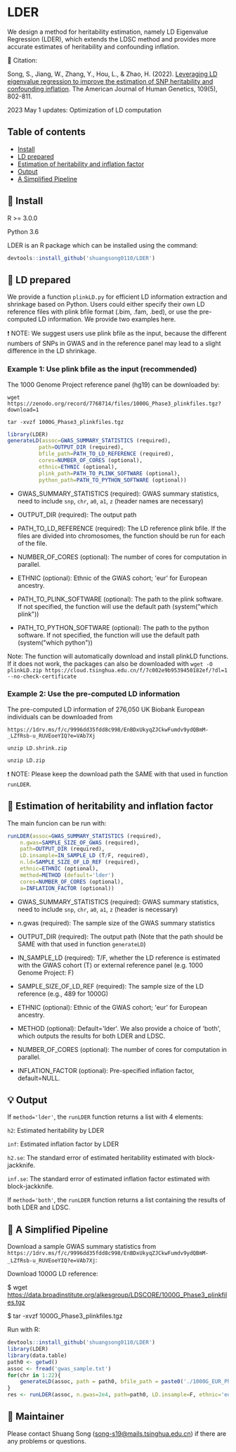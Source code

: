 # LDER
We design a method for heritability estimation, namely LD Eigenvalue Regression (LDER), which extends the LDSC method and provides more accurate estimates of heritability and confounding inflation.

:open_book: Citation:

Song, S., Jiang, W., Zhang, Y., Hou, L., & Zhao, H. (2022). [Leveraging LD eigenvalue regression to improve the estimation of SNP heritability and confounding inflation](https://www.sciencedirect.com/science/article/pii/S0002929722001094). The American Journal of Human Genetics, 109(5), 802-811.

2023 May 1 updates: Optimization of LD computation 

## Table of contents
* [Install](#hammer-install)
* [LD prepared](#scroll-ld-prepared)
* [Estimation of heritability and inflation factor](#rocket-estimation-of-heritability-and-inflation-factor)
* [Output](#bulb-output)
* [A Simplified Pipeline](#key-a-simplified-pipeline)

## :hammer: Install
R >= 3.0.0

Python 3.6

LDER is an R package which can be installed using the command:
```r
devtools::install_github('shuangsong0110/LDER')
```

## :scroll: LD prepared
We provide a function `plinkLD.py` for efficient LD information extraction and shrinkage based on Python. 
Users could either specify their own LD reference files with plink bfile format (.bim, .fam, .bed), or use the pre-computed LD information. We provide two examples here.


:exclamation: NOTE: We suggest users use plink bfile as the input, because the different numbers of SNPs in GWAS and in the reference panel may lead to a slight difference in the LD shrinkage.

### Example 1: Use plink bfile as the input (recommended)
The 1000 Genome Project reference panel (hg19) can be downloaded by:

`wget https://zenodo.org/record/7768714/files/1000G_Phase3_plinkfiles.tgz?download=1`

`tar -xvzf 1000G_Phase3_plinkfiles.tgz`


```r
library(LDER)
generateLD(assoc=GWAS_SUMMARY_STATISTICS (required), 
          path=OUTPUT_DIR (required),
          bfile_path=PATH_TO_LD_REFERENCE (required),
          cores=NUMBER_OF_CORES (optional),
          ethnic=ETHNIC (optional),
          plink_path=PATH_TO_PLINK_SOFTWARE (optional),
          python_path=PATH_TO_PYTHON_SOFTWARE (optional))                    
```
- GWAS_SUMMARY_STATISTICS (required): GWAS summary statistics, need to include `snp`, `chr`, `a0`, `a1`, `z` (header names are necessary)

- OUTPUT_DIR (required): The output path

- PATH_TO_LD_REFERENCE (required): The LD reference plink bfile. If the files are divided into chromosomes, the function should be run for each of the file.

- NUMBER_OF_CORES (optional): The number of cores for computation in parallel.

- ETHNIC (optional): Ethnic of the GWAS cohort; 'eur' for European ancestry.

- PATH_TO_PLINK_SOFTWARE (optional): The path to the plink software. If not specified, the function will use the default path (system("which plink"))

- PATH_TO_PYTHON_SOFTWARE (optional): The path to the python software. If not specified, the function will use the default path (system("which python"))

Note: The function will automatically download and install plinkLD functions. If it does not work, the packages can also be downloaded with `wget -O plinkLD.zip https://cloud.tsinghua.edu.cn/f/7c002e9b9539450182ef/?dl=1 --no-check-certificate` 

### Example 2: Use the pre-computed LD information

The pre-computed LD information of 276,050 UK Biobank European individuals can be downloaded from

`https://1drv.ms/f/c/9996dd35fdd8c998/EnBDxUkyqZJCkwFumdv9ydQBmM-_LZfRsb-u_RUVEoeYIQ?e=VAb7Xj`

`unzip LD.shrink.zip`

`unzip LD.zip`

:exclamation: NOTE: Please keep the download path the SAME with that used in function `runLDER`.


## :rocket: Estimation of heritability and inflation factor
The main funcion can be run with:

```r
runLDER(assoc=GWAS_SUMMARY_STATISTICS (required), 
	n.gwas=SAMPLE_SIZE_OF_GWAS (required), 
	path=OUTPUT_DIR (required),
	LD.insample=IN_SAMPLE_LD (T/F, required),
	n.ld=SAMPLE_SIZE_OF_LD_REF (required), 
	ethnic=ETHNIC (optional),
	method=METHOD (default='lder')
	cores=NUMBER_OF_CORES (optional),
	a=INFLATION_FACTOR (optional))
```
- GWAS_SUMMARY_STATISTICS (required): GWAS summary statistics, need to include `snp`, `chr`, `a0`, `a1`, `z` (header is necessary)

- n.gwas (required): The sample size of the GWAS summary statistics

- OUTPUT_DIR (required): The output path (Note that the path should be SAME with that used in function `generateLD`)

- IN_SAMPLE_LD (required): T/F, whether the LD reference is estimated with the GWAS cohort (T) or external reference panel (e.g. 1000 Genome Project: F)

- SAMPLE_SIZE_OF_LD_REF (required): The sample size of the LD reference (e.g., 489 for 1000G)

- ETHNIC (optional): Ethnic of the GWAS cohort; 'eur' for European ancestry.

- METHOD (optional): Default='lder'. We also provide a choice of 'both', which outputs the results for both LDER and LDSC.

- NUMBER_OF_CORES (optional): The number of cores for computation in parallel.

- INFLATION_FACTOR (optional): Pre-specified inflation factor, default=NULL.



## :bulb: Output

If `method='lder'`, the `runLDER` function returns a list with 4 elements:

`h2`: Estimated heritability by LDER

`inf`: Estimated inflation factor by LDER

`h2.se`: The standard error of estimated heritability estimated with block-jackknife.

`inf.se`: The standard error of estimated inflation factor estimated with block-jackknife.

If `method='both'`, the `runLDER` function returns a list containing the results of both LDER and LDSC.


## :key: A Simplified Pipeline
Download a sample GWAS summary statistics from `https://1drv.ms/f/c/9996dd35fdd8c998/EnBDxUkyqZJCkwFumdv9ydQBmM-_LZfRsb-u_RUVEoeYIQ?e=VAb7Xj`:

Download 1000G LD reference:

$ wget https://data.broadinstitute.org/alkesgroup/LDSCORE/1000G_Phase3_plinkfiles.tgz

$ tar -xvzf 1000G_Phase3_plinkfiles.tgz


Run with R:

```r
devtools::install_github('shuangsong0110/LDER')
library(LDER)
library(data.table)
path0 <- getwd()
assoc <- fread('gwas_sample.txt')
for(chr in 1:22){
    generateLD(assoc, path = path0, bfile_path = paste0('./1000G_EUR_Phase3_plink/1000G.EUR.QC.', chr))
}
res <- runLDER(assoc, n.gwas=2e4, path=path0, LD.insample=F, ethnic='eur', n.ld=489, cores=10, method='lder', a=NULL)

```


## :busts_in_silhouette: Maintainer

Please contact Shuang Song (song-s19@mails.tsinghua.edu.cn) if there are any problems or questions.


